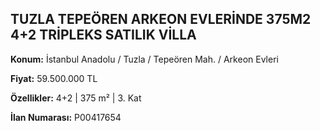 ## TUZLA TEPEÖREN ARKEON EVLERİNDE 375M2 4+2 TRİPLEKS SATILIK VİLLA

**Konum:** İstanbul Anadolu / Tuzla / Tepeören Mah. / Arkeon Evleri

**Fiyat:** 59.500.000 TL

**Özellikler:** 4+2 | 375 m² | 3. Kat

**İlan Numarası:** P00417654
